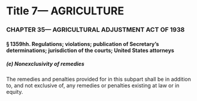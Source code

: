 
# Title 7— AGRICULTURE
### CHAPTER 35— AGRICULTURAL ADJUSTMENT ACT OF 1938
#### § 1359hh. Regulations; violations; publication of Secretary’s determinations; jurisdiction of the courts; United States attorneys
##### (e) Nonexclusivity of remedies

The remedies and penalties provided for in this subpart shall be in addition to, and not exclusive of, any remedies or penalties existing at law or in equity.
